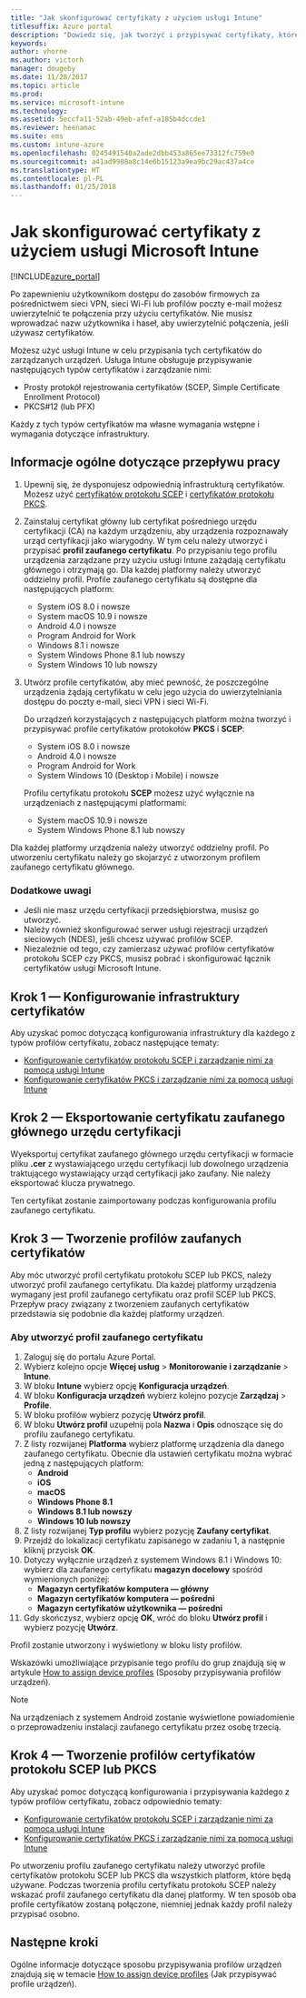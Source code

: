 ```yaml
---
title: "Jak skonfigurować certyfikaty z użyciem usługi Intune"
titlesuffix: Azure portal
description: "Dowiedz się, jak tworzyć i przypisywać certyfikaty, które pozwolą zabezpieczyć sieci Wi-Fi i VPN oraz inne połączenia, korzystając z usługi Intune."
keywords: 
author: vhorne
ms.author: victorh
manager: dougeby
ms.date: 11/28/2017
ms.topic: article
ms.prod: 
ms.service: microsoft-intune
ms.technology: 
ms.assetid: 5eccfa11-52ab-49eb-afef-a185b4dccde1
ms.reviewer: heenamac
ms.suite: ems
ms.custom: intune-azure
ms.openlocfilehash: 0245491540a2ade2dbb453a865ee73312fc759e0
ms.sourcegitcommit: a41ad9988a8c14e6b15123a9ea9bc29ac437a4ce
ms.translationtype: HT
ms.contentlocale: pl-PL
ms.lasthandoff: 01/25/2018
---
```

# <a name="how-to-configure-certificates-in-microsoft-intune"></a>Jak skonfigurować certyfikaty z użyciem usługi Microsoft Intune

[!INCLUDE[azure_portal](./includes/azure_portal.md)]

Po zapewnieniu użytkownikom dostępu do zasobów firmowych za pośrednictwem sieci VPN, sieci Wi-Fi lub profilów poczty e-mail możesz uwierzytelnić te połączenia przy użyciu certyfikatów. Nie musisz wprowadzać nazw użytkownika i haseł, aby uwierzytelnić połączenia, jeśli używasz certyfikatów.

Możesz użyć usługi Intune w celu przypisania tych certyfikatów do zarządzanych urządzeń. Usługa Intune obsługuje przypisywanie następujących typów certyfikatów i zarządzanie nimi:

- Prosty protokół rejestrowania certyfikatów (SCEP, Simple Certificate Enrollment Protocol)
- PKCS#12 (lub PFX)

Każdy z tych typów certyfikatów ma własne wymagania wstępne i wymagania dotyczące infrastruktury.

## <a name="general-workflow"></a>Informacje ogólne dotyczące przepływu pracy

1. Upewnij się, że dysponujesz odpowiednią infrastrukturą certyfikatów. Możesz użyć [certyfikatów protokołu SCEP](certificates-scep-configure.md) i [certyfikatów protokołu PKCS](certficates-pfx-configure.md).
2. Zainstaluj certyfikat główny lub certyfikat pośredniego urzędu certyfikacji (CA) na każdym urządzeniu, aby urządzenia rozpoznawały urząd certyfikacji jako wiarygodny. W tym celu należy utworzyć i przypisać **profil zaufanego certyfikatu**. Po przypisaniu tego profilu urządzenia zarządzane przy użyciu usługi Intune zażądają certyfikatu głównego i otrzymają go. Dla każdej platformy należy utworzyć oddzielny profil. Profile zaufanego certyfikatu są dostępne dla następujących platform:
    - System iOS 8.0 i nowsze
    - System macOS 10.9 i nowsze
    - Android 4.0 i nowsze
    - Program Android for Work
    - Windows 8.1 i nowsze
    - System Windows Phone 8.1 lub nowszy
    - System Windows 10 lub nowszy
3. Utwórz profile certyfikatów, aby mieć pewność, że poszczególne urządzenia żądają certyfikatu w celu jego użycia do uwierzytelniania dostępu do poczty e-mail, sieci VPN i sieci Wi-Fi.

   Do urządzeń korzystających z następujących platform można tworzyć i przypisywać profile certyfikatów protokołów **PKCS** i **SCEP**:

   - System iOS 8.0 i nowsze
   - Android 4.0 i nowsze
   - Program Android for Work
   - System Windows 10 (Desktop i Mobile) i nowsze

   Profilu certyfikatu protokołu **SCEP** możesz użyć wyłącznie na urządzeniach z następującymi platformami:

   - System macOS 10.9 i nowsze
   - System Windows Phone 8.1 lub nowszy

Dla każdej platformy urządzenia należy utworzyć oddzielny profil. Po utworzeniu certyfikatu należy go skojarzyć z utworzonym profilem zaufanego certyfikatu głównego.

### <a name="further-considerations"></a>Dodatkowe uwagi

- Jeśli nie masz urzędu certyfikacji przedsiębiorstwa, musisz go utworzyć.
- Należy również skonfigurować serwer usługi rejestracji urządzeń sieciowych (NDES), jeśli chcesz używać profilów SCEP.
- Niezależnie od tego, czy zamierzasz używać profilów certyfikatów protokołu SCEP czy PKCS, musisz pobrać i skonfigurować łącznik certyfikatów usługi Microsoft Intune.


## <a name="step-1-configure-your-certificate-infrastructure"></a>Krok 1 — Konfigurowanie infrastruktury certyfikatów

Aby uzyskać pomoc dotyczącą konfigurowania infrastruktury dla każdego z typów profilów certyfikatu, zobacz następujące tematy:

- [Konfigurowanie certyfikatów protokołu SCEP i zarządzanie nimi za pomocą usługi Intune](certificates-scep-configure.md)
- [Konfigurowanie certyfikatów PKCS i zarządzanie nimi za pomocą usługi Intune](certficates-pfx-configure.md)


## <a name="step-2-export-your-trusted-root-ca-certificate"></a>Krok 2 — Eksportowanie certyfikatu zaufanego głównego urzędu certyfikacji

Wyeksportuj certyfikat zaufanego głównego urzędu certyfikacji w formacie pliku **.cer** z wystawiającego urzędu certyfikacji lub dowolnego urządzenia traktującego wystawiający urząd certyfikacji jako zaufany. Nie należy eksportować klucza prywatnego.

Ten certyfikat zostanie zaimportowany podczas konfigurowania profilu zaufanego certyfikatu.

## <a name="step-3-create-trusted-certificate-profiles"></a>Krok 3 — Tworzenie profilów zaufanych certyfikatów
Aby móc utworzyć profil certyfikatu protokołu SCEP lub PKCS, należy utworzyć profil zaufanego certyfikatu. Dla każdej platformy urządzenia wymagany jest profil zaufanego certyfikatu oraz profil SCEP lub PKCS. Przepływ pracy związany z tworzeniem zaufanych certyfikatów przedstawia się podobnie dla każdej platformy urządzeń.

### <a name="to-create-a-trusted-certificate-profile"></a>Aby utworzyć profil zaufanego certyfikatu

1. Zaloguj się do portalu Azure Portal.
2. Wybierz kolejno opcje **Więcej usług** > **Monitorowanie i zarządzanie** > **Intune**.
3. W bloku **Intune** wybierz opcję **Konfiguracja urządzeń**.
2. W bloku **Konfiguracja urządzeń** wybierz kolejno pozycje **Zarządzaj** > **Profile**.
3. W bloku profilów wybierz pozycję **Utwórz profil**.
4. W bloku **Utwórz profil** uzupełnij pola **Nazwa** i **Opis** odnoszące się do profilu zaufanego certyfikatu.
5. Z listy rozwijanej **Platforma** wybierz platformę urządzenia dla danego zaufanego certyfikatu. Obecnie dla ustawień certyfikatu można wybrać jedną z następujących platform:
    - **Android**
    - **iOS**
    - **macOS**
    - **Windows Phone 8.1**
    - **Windows 8.1 lub nowszy**
    - **Windows 10 lub nowszy**
6. Z listy rozwijanej **Typ profilu** wybierz pozycję **Zaufany certyfikat**.
7. Przejdź do lokalizacji certyfikatu zapisanego w zadaniu 1, a następnie kliknij przycisk **OK**.
8. Dotyczy wyłącznie urządzeń z systemem Windows 8.1 i Windows 10: wybierz dla zaufanego certyfikatu **magazyn docelowy** spośród wymienionych poniżej:
    - **Magazyn certyfikatów komputera — główny**
    - **Magazyn certyfikatów komputera — pośredni**
    - **Magazyn certyfikatów użytkownika — pośredni**
8. Gdy skończysz, wybierz opcję **OK**, wróć do bloku **Utwórz profil** i wybierz pozycję **Utwórz**.

Profil zostanie utworzony i wyświetlony w bloku listy profilów.

Wskazówki umożliwiające przypisanie tego profilu do grup znajdują się w artykule [How to assign device profiles](device-profile-assign.md) (Sposoby przypisywania profilów urządzeń).


> [!Note]
> Na urządzeniach z systemem Android zostanie wyświetlone powiadomienie o przeprowadzeniu instalacji zaufanego certyfikatu przez osobę trzecią.

## <a name="step-4-create-scep-or-pkcs-certificate-profiles"></a>Krok 4 — Tworzenie profilów certyfikatów protokołu SCEP lub PKCS

Aby uzyskać pomoc dotyczącą konfigurowania i przypisywania każdego z typów profilów certyfikatu, zobacz odpowiednio tematy:

- [Konfigurowanie certyfikatów protokołu SCEP i zarządzanie nimi za pomocą usługi Intune](certificates-scep-configure.md)
- [Konfigurowanie certyfikatów PKCS i zarządzanie nimi za pomocą usługi Intune](certficates-pfx-configure.md)

Po utworzeniu profilu zaufanego certyfikatu należy utworzyć profile certyfikatów protokołu SCEP lub PKCS dla wszystkich platform, które będą używane. Podczas tworzenia profilu certyfikatu protokołu SCEP należy wskazać profil zaufanego certyfikatu dla danej platformy. W ten sposób oba profile certyfikatów zostaną połączone, niemniej jednak każdy profil należy przypisać osobno.


## <a name="next-steps"></a>Następne kroki
Ogólne informacje dotyczące sposobu przypisywania profilów urządzeń znajdują się w temacie [How to assign device profiles](device-profile-assign.md) (Jak przypisywać profile urządzeń).
